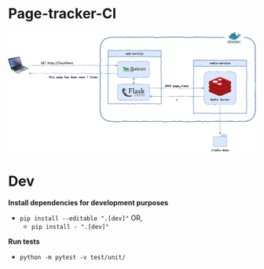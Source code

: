 # Page-tracker-CI

![Program Architecture](./DOC_IMAGES/architecture.png)

# Dev

**Install dependencies for development purposes**

- `pip install --editable ".[dev]"` OR,
  - `pip install - ".[dev]"`

**Run tests**

- `python -m pytest -v test/unit/`
